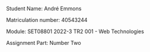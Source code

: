 Student Name: André Emmons

Matriculation number: 40543244

Module: SET08801 2022-3 TR2 001 - Web Technologies

Assignment Part: Number Two
